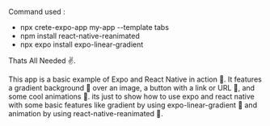 Command used :

- npx crete-expo-app my-app --template tabs
- npm install react-native-reanimated
- npx expo install expo-linear-gradient

Thats All Needed ✌️.

This app is a basic example of Expo and React Native in action 🚀. It features a gradient background 🌅 over an image, a button with a link or URL 📲, and some cool animations 🎉.
its just to show how to use expo and react native with some basic features like gradient by using expo-linear-gradient 🌈 and animation by using react-native-reanimated 🤖.
